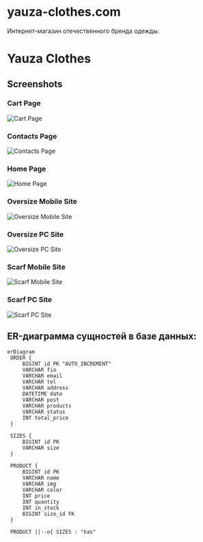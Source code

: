 # yauza-clothes.com
Интернет-магазин отечественного бренда одежды.

# Yauza Clothes

## Screenshots

### Cart Page
![Cart Page](https://github.com/bodyauza/yauza-clothes.com/raw/master/cart_pc.jpg)

### Contacts Page
![Contacts Page](https://github.com/bodyauza/yauza-clothes.com/raw/master/contacts_pc.jpg)

### Home Page
![Home Page](https://github.com/bodyauza/yauza-clothes.com/raw/master/home_pc.jpg)

### Oversize Mobile Site
![Oversize Mobile Site](https://github.com/bodyauza/yauza-clothes.com/raw/master/oversize_mobile_site.jpg)

### Oversize PC Site
![Oversize PC Site](https://github.com/bodyauza/yauza-clothes.com/raw/master/oversize_pc.jpg)

### Scarf Mobile Site
![Scarf Mobile Site](https://github.com/bodyauza/yauza-clothes.com/raw/master/scarf_mobile_site.jpg)

### Scarf PC Site
![Scarf PC Site](https://github.com/bodyauza/yauza-clothes.com/raw/master/scarf_pc.jpg)

 ## ER-диаграмма сущностей в базе данных:

   ```mermaid
   erDiagram
    ORDER {
        BIGINT id PK "AUTO_INCREMENT"
        VARCHAR fio
        VARCHAR email
        VARCHAR tel
        VARCHAR address
        DATETIME date
        VARCHAR post
        VARCHAR products
        VARCHAR status
        INT total_price
    }

    SIZES {
        BIGINT id PK
        VARCHAR size
    }

    PRODUCT {
        BIGINT id PK
        VARCHAR name
        VARCHAR img
        VARCHAR color
        INT price
        INT quantity
        INT in_stock
        BIGINT size_id FK
    }

    PRODUCT ||--o{ SIZES : "has"
   ```

